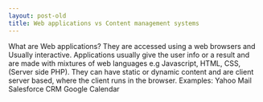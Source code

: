 ```yaml
---
layout: post-old
title: Web applications vs Content management systems 
---
```


What are Web applications?
They are accessed using a web browsers and Usually interactive. Applications usually give the user info or a result and are made with mixtures of web languages e.g Javascript, HTML, CSS,  (Server side PHP). They can have static or dynamic content and are client server based, where the client runs in the browser.
Examples:
Yahoo Mail
Salesforce CRM
Google Calendar
